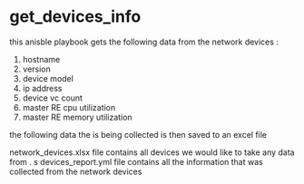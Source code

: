 # get_devices_info 

this anisble playbook gets  the following data from the network devices :
1. hostname 
2. version 
3. device model 
4. ip address
5. device vc count
6. master RE cpu utilization
7. master RE memory utilization

the following data the is being collected is then saved to an excel file 

network_devices.xlsx file contains all devices we would like to take any data from .
s
devices_report.yml file contains all the information that was collected from the network devices
